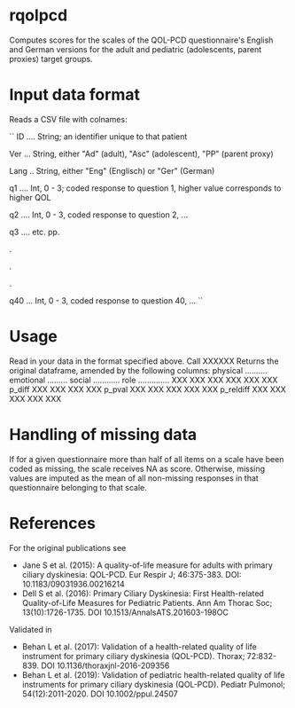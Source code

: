 # rqolpcd
Computes scores for the scales of the QOL-PCD questionnaire's English and German versions for the adult and pediatric (adolescents, parent proxies) target groups.

# Input data format
Reads a CSV file with colnames:

``
ID .... String; an identifier unique to that patient

Ver ... String, either "Ad" (adult), "Asc" (adolescent), "PP" (parent proxy)

Lang .. String, either "Eng" (Englisch) or "Ger" (German) 

q1 .... Int, 0 - 3; coded response to question 1, higher value corresponds to higher QOL

q2 .... Int, 0 - 3, coded response to question 2, ...

q3 .... etc. pp.

.

.

.

q40 ... Int, 0 - 3, coded response to question 40, ...
``

# Usage
Read in your data in the format specified above.
Call XXXXXX
Returns the original dataframe, amended by the following columns:
physical ..........
emotional .........
social ............
role ..............
XXX
XXX
XXX
XXX
XXX
XXX
p_diff
XXX
XXX
XXX
XXX
p_pval
XXX
XXX
XXX
XXX
XXX
p_reldiff
XXX
XXX
XXX
XXX
XXX

# Handling of missing data
If for a given questionnaire more than half of all items on a scale have been coded as missing, the scale receives NA as score.
Otherwise, missing values are imputed as the mean of all non-missing responses in that questionnaire belonging to that scale.

# References
For the original publications see
- Jane S et al. (2015): A quality-of-life measure for adults with primary ciliary dyskinesia: QOL-PCD. Eur Respir J; 46:375-383.
  DOI: 10.1183/09031936.00216214
- Dell S et al. (2016): Primary Ciliary Dyskinesia: First Health-related Quality-of-Life Measures for Pediatric Patients. Ann Am Thorac Soc; 13(10):1726-1735.
  DOI 10.1513/AnnalsATS.201603-198OC

Validated in
- Behan L et al. (2017): Validation of a health-related quality of life instrument for primary ciliary dyskinesia (QOL-PCD). Thorax; 72:832-839.
  DOI 10.1136/thoraxjnl-2016-209356
- Behan L et al. (2019): Validation of pediatric health-related quality of life instruments for primary ciliary dyskinesia (QOL-PCD). Pediatr Pulmonol; 54(12):2011-2020.
  DOI 10.1002/ppul.24507
